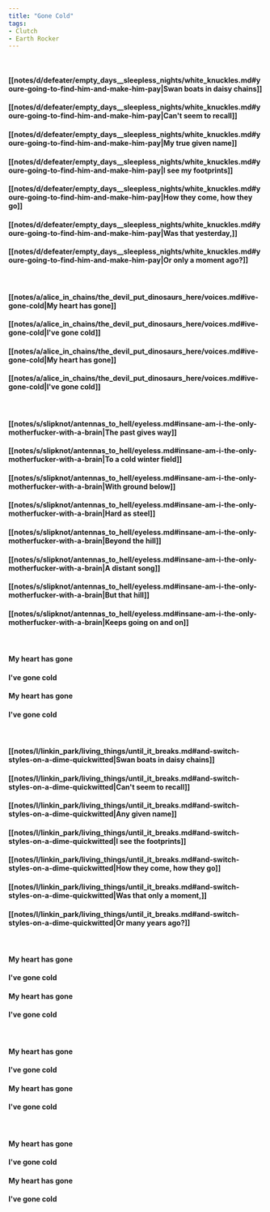 ```yaml
---
title: "Gone Cold"
tags:
- Clutch
- Earth Rocker
---
```

&nbsp;
#### [[notes/d/defeater/empty_days__sleepless_nights/white_knuckles.md#youre-going-to-find-him-and-make-him-pay|Swan boats in daisy chains]]
#### [[notes/d/defeater/empty_days__sleepless_nights/white_knuckles.md#youre-going-to-find-him-and-make-him-pay|Can't seem to recall]]
#### [[notes/d/defeater/empty_days__sleepless_nights/white_knuckles.md#youre-going-to-find-him-and-make-him-pay|My true given name]]
#### [[notes/d/defeater/empty_days__sleepless_nights/white_knuckles.md#youre-going-to-find-him-and-make-him-pay|I see my footprints]]
#### [[notes/d/defeater/empty_days__sleepless_nights/white_knuckles.md#youre-going-to-find-him-and-make-him-pay|How they come, how they go]]
#### [[notes/d/defeater/empty_days__sleepless_nights/white_knuckles.md#youre-going-to-find-him-and-make-him-pay|Was that yesterday,]]
#### [[notes/d/defeater/empty_days__sleepless_nights/white_knuckles.md#youre-going-to-find-him-and-make-him-pay|Or only a moment ago?]]
&nbsp;
#### [[notes/a/alice_in_chains/the_devil_put_dinosaurs_here/voices.md#ive-gone-cold|My heart has gone]]
#### [[notes/a/alice_in_chains/the_devil_put_dinosaurs_here/voices.md#ive-gone-cold|I've gone cold]]
#### [[notes/a/alice_in_chains/the_devil_put_dinosaurs_here/voices.md#ive-gone-cold|My heart has gone]]
#### [[notes/a/alice_in_chains/the_devil_put_dinosaurs_here/voices.md#ive-gone-cold|I've gone cold]]
&nbsp;
#### [[notes/s/slipknot/antennas_to_hell/eyeless.md#insane-am-i-the-only-motherfucker-with-a-brain|The past gives way]]
#### [[notes/s/slipknot/antennas_to_hell/eyeless.md#insane-am-i-the-only-motherfucker-with-a-brain|To a cold winter field]]
#### [[notes/s/slipknot/antennas_to_hell/eyeless.md#insane-am-i-the-only-motherfucker-with-a-brain|With ground below]]
#### [[notes/s/slipknot/antennas_to_hell/eyeless.md#insane-am-i-the-only-motherfucker-with-a-brain|Hard as steel]]
#### [[notes/s/slipknot/antennas_to_hell/eyeless.md#insane-am-i-the-only-motherfucker-with-a-brain|Beyond the hill]]
#### [[notes/s/slipknot/antennas_to_hell/eyeless.md#insane-am-i-the-only-motherfucker-with-a-brain|A distant song]]
#### [[notes/s/slipknot/antennas_to_hell/eyeless.md#insane-am-i-the-only-motherfucker-with-a-brain|But that hill]]
#### [[notes/s/slipknot/antennas_to_hell/eyeless.md#insane-am-i-the-only-motherfucker-with-a-brain|Keeps going on and on]]
&nbsp;
#### My heart has gone
#### I've gone cold
#### My heart has gone
#### I've gone cold
&nbsp;
#### [[notes/l/linkin_park/living_things/until_it_breaks.md#and-switch-styles-on-a-dime-quickwitted|Swan boats in daisy chains]]
#### [[notes/l/linkin_park/living_things/until_it_breaks.md#and-switch-styles-on-a-dime-quickwitted|Can't seem to recall]]
#### [[notes/l/linkin_park/living_things/until_it_breaks.md#and-switch-styles-on-a-dime-quickwitted|Any given name]]
#### [[notes/l/linkin_park/living_things/until_it_breaks.md#and-switch-styles-on-a-dime-quickwitted|I see the footprints]]
#### [[notes/l/linkin_park/living_things/until_it_breaks.md#and-switch-styles-on-a-dime-quickwitted|How they come, how they go]]
#### [[notes/l/linkin_park/living_things/until_it_breaks.md#and-switch-styles-on-a-dime-quickwitted|Was that only a moment,]]
#### [[notes/l/linkin_park/living_things/until_it_breaks.md#and-switch-styles-on-a-dime-quickwitted|Or many years ago?]]
&nbsp;
#### My heart has gone
#### I've gone cold
#### My heart has gone
#### I've gone cold
&nbsp;
#### My heart has gone
#### I've gone cold
#### My heart has gone
#### I've gone cold
&nbsp;
#### My heart has gone
#### I've gone cold
#### My heart has gone
#### I've gone cold
